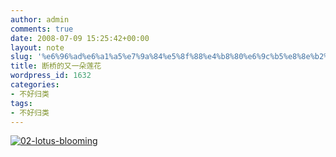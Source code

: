 ```yaml
---
author: admin
comments: true
date: 2008-07-09 15:25:42+00:00
layout: note
slug: '%e6%96%ad%e6%a1%a5%e7%9a%84%e5%8f%88%e4%b8%80%e6%9c%b5%e8%8e%b2%e8%8a%b1'
title: 断桥的又一朵莲花
wordpress_id: 1632
categories:
- 不好归类
tags:
- 不好归类
---
```


[![02-lotus-blooming](http://pic.yupoo.com/ctb.my/619765d84cc2/medium.jpg)](http://www.yupoo.com/photos/view?id=ff8080811aedacae011b0866e5e0661f)
